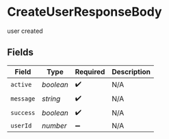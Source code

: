 # CreateUserResponseBody

user created


## Fields

| Field              | Type               | Required           | Description        |
| ------------------ | ------------------ | ------------------ | ------------------ |
| `active`           | *boolean*          | :heavy_check_mark: | N/A                |
| `message`          | *string*           | :heavy_check_mark: | N/A                |
| `success`          | *boolean*          | :heavy_check_mark: | N/A                |
| `userId`           | *number*           | :heavy_minus_sign: | N/A                |